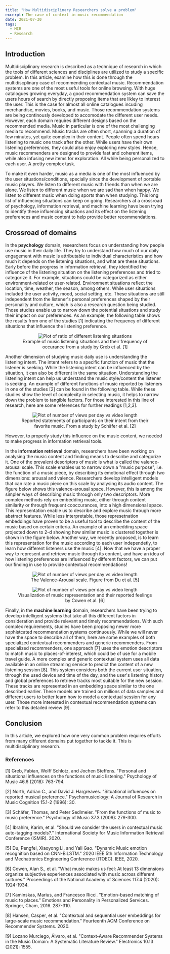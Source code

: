 ```yaml
---
title: "How Multidisciplinary Researchers solve a problem"
excerpt: The case of context in music recommendation
date: 2021-07-30
tags:
  - MIR
  - Research
---
```


## Introduction
Multidisciplinary research is described as a technique of research in which the tools of different sciences and disciplines are utilized to study a specific problem. In this article, examine how this is done through the multidiscplinary case of recommending contextual music. Recommendation systems are one of the most useful tools for online browsing. With huge catalogues growing everyday, a good recommendation system can save the users hours of search by directly proposing items that are likley to interest the user. This is the case for almost all online catalogues incuding merchandise, movies, books, and music. Those recommendation systems are being continously developed to accomodate the different user needs. However, each domain requires different designs based on the recommended media. Music in particular is one of the most challenging media to recommend. Music tracks are often short, spanning a duration of few minutes, yet quite complex in their content. People often spend hours listening to music one track after the other. While users have their own listening preferences, they could also enjoy exploring new styles. Hence, music recommenders are designed to provide fast and coherent items, while also infusing new items for exploration. All while being personalized to each user. A pretty complex task.

To make it even harder, music as a media is one of the most influenced by the user situations/conditions, specially since the development of portable music players. We listen to different music with friends than when we are alone. We listen to different music when we are sad than when happy. We listen to different music when doing sports than when studying. This long list of influencing situations can keep on going. Researchers at a crossroad of psychology, information retrieval, and machine learning have been trying to identify these influencing situations and its effect on the listening preferences and music content to help provide better recommendations. 

## Crossroad of domains
In the **psychology** domain, researchers focus on understanding how people use music in their daily life. They try to understand how much of our daily engagement with music is attributable to individual
characteristics and how much it depends on the listening situations, and what are these situations. Early before the progress in information retrieval, they identified the influence of the listening situation on the listening preferences and tried to categorize it. For example, situations could be categorized as either environment-related or user-related. Environment situations reflect the location, time, weather, the season, among others. While user situations included the user activity, mood, social setting, etc. These situations are still independent from the listener's personal preferences shaped by their personality and culture, which is also a research question being studied. Those studies enable us to narrow down the potential situations and study their impact on our preferences. As an example, the following table shows the results from one of the studies [1] indicating the frequency of different situations that influence the listening preference. 


<div style="text-align:center">
<figure class="figure w-100">
  <img src="{{ '/images/context/activities.png' | relative_url }}" alt="Plot of ratio of different listening situations" class="figure-img img-fluid mx-auto d-flex">
  <figcaption class="figure-caption text-center" markdown="1">
  Example of music listening situations and their frequency of occurance from a study by Greb et al. [1]
  </figcaption>
</figure>
</div>

Another dimension of studying music daily use is understanding the listening intent. The intent refers to a specific function of music that the listener is seeking. While the listening intent can be influenced by the situation, it can also be different in the same situation. Understanding the listening intent can help us understand the music style/content the listener is seeking. An example of different functions of music reported by listeners in one of the studies [2] can be found in the following table. While these studies show the level of complexity in selecting music, it helps to narrow down the problem to tangible factors. For those interested in this line of research, here are some references for further readings [1,2,3].


<div style="text-align:center">
<figure class="figure w-100">
  <img src="{{ '/images/context/intent.png' | relative_url }}" alt="Plot of number of views per day vs video length" class="figure-img img-fluid mx-auto d-flex">
  <figcaption class="figure-caption text-center" markdown="1">
  Reported statements of participants on their intent from their favorite music. From a study by Schäfer et al. [2]
  </figcaption>
</figure>
</div>

However, to properly study this influence on the music content, we needed to make progress in information retrieval tools. 

In the **information retrieval** domain, researchers have been working on analysing the music content and finding means to describe and categorize it. One of the prevalent descriptors of music is what is called the valence-arousal scale. This scale enables us to narrow down a "music purpose", i.e. the function of a music piece, by describing its emotional effect through two dimensions: arousal and valence. Researchers develop intelligent models that can rate a music piece on this scale by analysing its audio content. The figure below shows this valence-arousal space. However, this is among the simpler ways of describing music through only two descriptors. More complex methods rely on embedding music, either through content similarity or through frequent cooccurances, into a high dimensional space. This representation enable us to describe and explore music through more abstract features. While less interpretable, those represetnation embeddings have proven to be a useful tool to describe the content of the music based on certain criteria. An example of an embedding space projected down to 2-d showing how similar music is clustered together is shown in the figure below. Another way, we recently proposed, is to learn this representation for the music according to each user independetly, to learn how different listeners use the music [4]. Now that we have a proper way to represent and retrieve music through its content, and have an idea of how listening preferences are influenced by different factors, we can put our finding in use to provide contextual recommendations! 

<div style="text-align:center">
<figure class="figure w-100">
  <img src="{{ '/images/context/valencearousal.png' | relative_url }}" alt="Plot of number of views per day vs video length" class="figure-img img-fluid mx-auto d-flex">
  <figcaption class="figure-caption text-center" markdown="1">
  The Valence-Arousal scale. Figure from Du et al. [5]
  </figcaption>
</figure>
</div>

<div style="text-align:center">
<figure class="figure w-100">
  <img src="{{ '/images/context/embeds.png' | relative_url }}" alt="Plot of number of views per day vs video length" class="figure-img img-fluid mx-auto d-flex">
  <figcaption class="figure-caption text-center" markdown="1">
  Visualization of music representation and their reported feelings by Cowen et al. [6]
  </figcaption>
</figure>
</div>

Finally, in the **machine learning** domain, researchers have been trying to develop intelligent systems that take all this different factors in consideration and provide relevant and timely recommendations. With such complex requirements, studies have been proposing newer more sophistcated recommendation systems continuously. While we will never have the space to describe all of them, here are some examples of both specialized contextual recommenders and generic recommenders. From specialized recommenders, one approach [7] uses the emotion descriptors to match music to places-of-interest, which could be of use for a mobile travel guide. A more complex and generic contextual system uses all data available in an online streaming service to predict the content of a new listening session [8]. This system considers both the current user situation, through the used device and time of the day, and the user's listening history and global preferences to retrieve tracks most suitable for the new session. These tracks are represented in an embedding space similar to the one described earlier. These models are trained on millions of data samples and different users to better learn how to model a contextual session for any user. Those more interested in contextual recommendation systems can refer to this detailed review [9]. 
 
## Conclusion
In this article, we explored how one very common problem requires efforts from many different domains put together to tackle it. This is multidisciplinary research. 


### References
[1] Greb, Fabian, Wolff Schlotz, and Jochen Steffens. "Personal and situational influences on the functions of music listening." Psychology of Music 46.6 (2018): 763-794.

[2] North, Adrian C., and David J. Hargreaves. "Situational influences on reported musical preference." Psychomusicology: A Journal of Research in Music Cognition 15.1-2 (1996): 30.

[3] Schäfer, Thomas, and Peter Sedlmeier. "From the functions of music to music preference." Psychology of Music 37.3 (2009): 279-300.

[4] Ibrahim, Karim, et al. "Should we consider the users in contextual music auto-tagging models?." International Society for Music Information Retrieval Conference (ISMIR). 2020.

[5] Du, Pengfei, Xiaoyong Li, and Yali Gao. "Dynamic Music emotion recognition based on CNN-BiLSTM." 2020 IEEE 5th Information Technology and Mechatronics Engineering Conference (ITOEC). IEEE, 2020.

[6] Cowen, Alan S., et al. "What music makes us feel: At least 13 dimensions organize subjective experiences associated with music across different cultures." Proceedings of the National Academy of Sciences 
117.4 (2020): 1924-1934.

[7] Kaminskas, Marius, and Francesco Ricci. "Emotion-based matching of music to places." Emotions and Personality in Personalized Services. Springer, Cham, 2016. 287-310.

[8] Hansen, Casper, et al. "Contextual and sequential user embeddings for large-scale music recommendation." Fourteenth ACM Conference on Recommender Systems. 2020.

[9] Lozano Murciego, Álvaro, et al. "Context-Aware Recommender Systems in the Music Domain: A Systematic Literature Review." Electronics 10.13 (2021): 1555.

